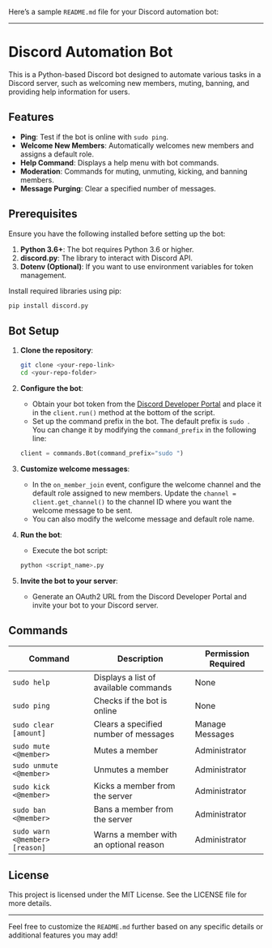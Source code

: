 Here’s a sample `README.md` file for your Discord automation bot:

---

# Discord Automation Bot

This is a Python-based Discord bot designed to automate various tasks in a Discord server, such as welcoming new members, muting, banning, and providing help information for users.

## Features
- **Ping**: Test if the bot is online with `sudo ping`.
- **Welcome New Members**: Automatically welcomes new members and assigns a default role.
- **Help Command**: Displays a help menu with bot commands.
- **Moderation**: Commands for muting, unmuting, kicking, and banning members.
- **Message Purging**: Clear a specified number of messages.

## Prerequisites

Ensure you have the following installed before setting up the bot:

1. **Python 3.6+**: The bot requires Python 3.6 or higher.
2. **discord.py**: The library to interact with Discord API.
3. **Dotenv (Optional)**: If you want to use environment variables for token management.

Install required libraries using pip:

```bash
pip install discord.py
```

## Bot Setup

1. **Clone the repository**:
    ```bash
    git clone <your-repo-link>
    cd <your-repo-folder>
    ```

2. **Configure the bot**:
    - Obtain your bot token from the [Discord Developer Portal](https://discord.com/developers/applications) and place it in the `client.run()` method at the bottom of the script.
    - Set up the command prefix in the bot. The default prefix is `sudo `. You can change it by modifying the `command_prefix` in the following line:

    ```python
    client = commands.Bot(command_prefix="sudo ")
    ```

3. **Customize welcome messages**:
    - In the `on_member_join` event, configure the welcome channel and the default role assigned to new members. Update the `channel = client.get_channel()` to the channel ID where you want the welcome message to be sent.
    - You can also modify the welcome message and default role name.

4. **Run the bot**:
    - Execute the bot script:
    ```bash
    python <script_name>.py
    ```

5. **Invite the bot to your server**:
    - Generate an OAuth2 URL from the Discord Developer Portal and invite your bot to your Discord server.

## Commands

| Command               | Description                                   | Permission Required   |
|-----------------------|-----------------------------------------------|-----------------------|
| `sudo help`           | Displays a list of available commands         | None                  |
| `sudo ping`           | Checks if the bot is online                   | None                  |
| `sudo clear [amount]` | Clears a specified number of messages         | Manage Messages       |
| `sudo mute <@member>` | Mutes a member                                | Administrator         |
| `sudo unmute <@member>`| Unmutes a member                             | Administrator         |
| `sudo kick <@member>` | Kicks a member from the server                | Administrator         |
| `sudo ban <@member>`  | Bans a member from the server                 | Administrator         |
| `sudo warn <@member> [reason]` | Warns a member with an optional reason | Administrator         |

## License

This project is licensed under the MIT License. See the LICENSE file for more details.

---

Feel free to customize the `README.md` further based on any specific details or additional features you may add!
